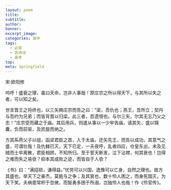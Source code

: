 ```yaml
---
layout: poem
title: 
subtitle: 
author: 
banner: 
excerpt_image: 
categories: 高中
tags:
  - 必背
  - 古诗词
  - 高考
top: 
meta: Springfield
---
```


宋·欧阳修

呜呼！盛衰之理，虽曰天命，岂非人事哉！原庄宗之所以得天下，与其所以失之者，可以知之矣。

世言晋王之将终也，以三矢赐庄宗而告之曰：“梁，吾仇也；燕王，吾所立；契丹与吾约为兄弟；而皆背晋以归梁。此三者，吾遗恨也。与尔三矢，尔其无忘乃父之志！”庄宗受而藏之于庙。其后用兵，则遣从事以一少牢告庙，请其矢，盛以锦囊，负而前驱，及凯旋而纳之。

方其系燕父子以组，函梁君臣之首，入于太庙，还矢先王，而告以成功，其意气之盛，可谓壮哉！及仇雠已灭，天下已定，一夫夜呼，乱者四应，仓皇东出，未及见贼而士卒离散，君臣相顾，不知所归。至于誓天断发，泣下沾襟，何其衰也！岂得之难而失之易欤？抑本其成败之迹，而皆自于人欤？

《书》曰：“满招损，谦得益。”忧劳可以兴国，逸豫可以亡身，自然之理也。故方其盛也，举天下之豪杰，莫能与之争；及其衰也，数十伶人困之，而身死国灭，为天下笑。夫祸患常积于忽微，而智勇多困于所溺，岂独伶人也哉！作《伶官传》。
